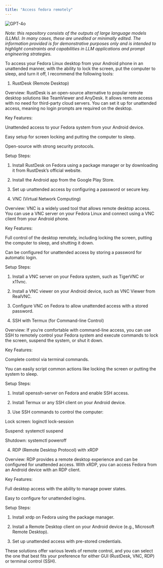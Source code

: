 ```yaml
---
title: "Access fedora remotely"
---
```

![GPT-4o](https://img.shields.io/badge/GPT--4o-3333FF?style=for-the-badge&logo=openai&logoColor=white)



*Note: this repository consists of the outputs of large language models (LLMs). In many cases, these are unedited or minimally edited. The information provided is for demonstrative purposes only and is intended to highlight constraints and capabilities in LLM applications and prompt engineering strategies.*


To access your Fedora Linux desktop from your Android phone in an unattended manner, with the ability to lock the screen, put the computer to sleep, and turn it off, I recommend the following tools:

1. RustDesk (Remote Desktop)

Overview: RustDesk is an open-source alternative to popular remote desktop solutions like TeamViewer and AnyDesk. It allows remote access with no need for third-party cloud servers. You can set it up for unattended access, meaning no login prompts are required on the desktop.

Key Features:

Unattended access to your Fedora system from your Android device.

Easy setup for screen locking and putting the computer to sleep.

Open-source with strong security protocols.


Setup Steps:

1. Install RustDesk on Fedora using a package manager or by downloading it from RustDesk’s official website.


2. Install the Android app from the Google Play Store.


3. Set up unattended access by configuring a password or secure key.




2. VNC (Virtual Network Computing)

Overview: VNC is a widely used tool that allows remote desktop access. You can use a VNC server on your Fedora Linux and connect using a VNC client from your Android phone.

Key Features:

Full control of the desktop remotely, including locking the screen, putting the computer to sleep, and shutting it down.

Can be configured for unattended access by storing a password for automatic login.


Setup Steps:

1. Install a VNC server on your Fedora system, such as TigerVNC or x11vnc.


2. Install a VNC viewer on your Android device, such as VNC Viewer from RealVNC.


3. Configure VNC on Fedora to allow unattended access with a stored password.




3. SSH with Termux (for Command-line Control)

Overview: If you’re comfortable with command-line access, you can use SSH to remotely control your Fedora system and execute commands to lock the screen, suspend the system, or shut it down.

Key Features:

Complete control via terminal commands.

You can easily script common actions like locking the screen or putting the system to sleep.


Setup Steps:

1. Install openssh-server on Fedora and enable SSH access.


2. Install Termux or any SSH client on your Android device.


3. Use SSH commands to control the computer:

Lock screen: loginctl lock-session

Suspend: systemctl suspend

Shutdown: systemctl poweroff





4. RDP (Remote Desktop Protocol) with xRDP

Overview: RDP provides a remote desktop experience and can be configured for unattended access. With xRDP, you can access Fedora from an Android device with an RDP client.

Key Features:

Full desktop access with the ability to manage power states.

Easy to configure for unattended logins.


Setup Steps:

1. Install xrdp on Fedora using the package manager.


2. Install a Remote Desktop client on your Android device (e.g., Microsoft Remote Desktop).


3. Set up unattended access with pre-stored credentials.




These solutions offer various levels of remote control, and you can select the one that best fits your preference for either GUI (RustDesk, VNC, RDP) or terminal control (SSH).

